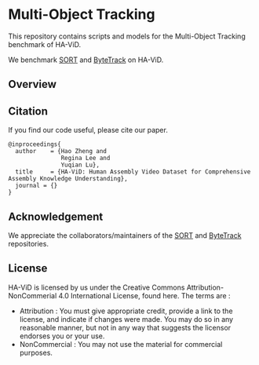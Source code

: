 # Multi-Object Tracking
This repository contains scripts and models for the Multi-Object Tracking benchmark of HA-ViD.

We benchmark [SORT](https://github.com/abewley/sort) and [ByteTrack](https://github.com/ifzhang/ByteTrack) on HA-ViD.

## Overview


## Citation
If you find our code useful, please cite our paper. 
```
@inproceedings{
  author    = {Hao Zheng and
               Regina Lee and
               Yuqian Lu},
  title     = {HA-ViD: Human Assembly Video Dataset for Comprehensive Assembly Knowledge Understanding},
  journal = {}
}
```

## Acknowledgement

We appreciate the collaborators/maintainers of the [SORT](https://github.com/abewley/sort) and [ByteTrack](https://github.com/ifzhang/ByteTrack) repositories.

## License
HA-ViD is licensed by us under the Creative Commons Attribution-NonCommerial 4.0 International License, found here. The terms are :
* Attribution : You must give appropriate credit, provide a link to the license, and indicate if changes were made. You may do so in any reasonable manner, but not in any way that suggests the licensor endorses you or your use.
* NonCommercial : You may not use the material for commercial purposes.